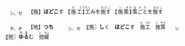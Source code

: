 
<ruby><sub>　シ、セ　</sub><br>【施】</ruby>**ほどこ**す
<ruby>【施工】<rt>　　セ　コウ　　</rt></ruby><ruby>工<rt>たく</rt>み</ruby>を<ruby>施す<rt>ほどこ　</rt></ruby>
<ruby>【施策】<rt>　　シ　サク　　</rt></ruby><ruby>策ごと<rt>はかり　　　</rt></ruby>を<ruby>施す<rt>ほどこ　</rt></ruby>









<ruby><sub>　チ、ヂ　</sub><br>【地】</ruby>**つち**　　<ruby><sub>　シ、セ　</sub><br>〖施〗</ruby>**し**く　**ほどこ**す　<ruby>施工<rt>セ　コウ</rt></ruby>　<ruby>施策<rt>シ　サク</rt></ruby>　<ruby><sub>　シ　</sub><br>〖弛〗</ruby><ruby>**ゆる**<rt>**たる**</rt></ruby>む　<ruby>弛緩<rt>シ　カン</rt></ruby>



<!--他 拖 駞 池 灺 鍦 虵 也 忚 髢 杝 肔 馳 阤 絁 葹 箷 衪 暆 酏 匜 扡 崺 貤-->　<!--［迤］<sup>イ</sup><sub>**なな**め</sub>（迆）->


<!--<ruby>雪<rt>セツ</rt></ruby> <ruby><rt><ruby>**ゆき**　<br>**すす**ぐ</ruby></rt></ruby>-->
